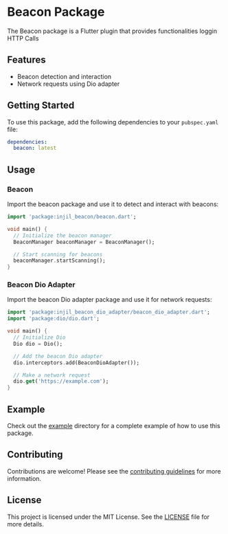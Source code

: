 # Beacon Package

The Beacon package is a Flutter plugin that provides functionalities loggin HTTP Calls

## Features

- Beacon detection and interaction
- Network requests using Dio adapter

## Getting Started

To use this package, add the following dependencies to your `pubspec.yaml` file:

```yaml
dependencies:
  beacon: latest
```

## Usage

### Beacon

Import the beacon package and use it to detect and interact with beacons:

```dart
import 'package:injil_beacon/beacon.dart';

void main() {
  // Initialize the beacon manager
  BeaconManager beaconManager = BeaconManager();

  // Start scanning for beacons
  beaconManager.startScanning();
}
```

### Beacon Dio Adapter

Import the beacon Dio adapter package and use it for network requests:

```dart
import 'package:injil_beacon_dio_adapter/beacon_dio_adapter.dart';
import 'package:dio/dio.dart';

void main() {
  // Initialize Dio
  Dio dio = Dio();

  // Add the beacon Dio adapter
  dio.interceptors.add(BeaconDioAdapter());

  // Make a network request
  dio.get('https://example.com');
}
```

## Example

Check out the [example](example) directory for a complete example of how to use this package.

## Contributing

Contributions are welcome! Please see the [contributing guidelines](CONTRIBUTING.md) for more information.

## License

This project is licensed under the MIT License. See the [LICENSE](LICENSE) file for more details.